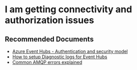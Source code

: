 <properties
    pageTitle="Connectivity and Authorization"
    description="I am having connectivity and authorization issues"
    service="microsoft.eventhub"
    resource="connectivityandauthorization"
    ms.author="jafernan"
    authors="jafernan"
    displayOrder=""
    selfHelpType="generic"
    supportTopicIds="32689177"
    resourceTags=""
    productPesIds="16803"
    cloudEnvironments="public,BlackForest,Fairfax, usnat, ussec"
    articleId="EHoASH-connectivity-and-authorization.md"
	ownershipId="AzureMessaging_Common"
/>

# I am getting connectivity and authorization issues

## **Recommended Documents**

* [Azure Event Hubs - Authentication and security model](https://docs.microsoft.com/azure/event-hubs/event-hubs-authentication-and-security-model-overview)<br>
* [How to setup Diagnostic logs for Event Hubs](https://docs.microsoft.com/azure/event-hubs/event-hubs-diagnostic-logs)<br>
* [Common AMQP errors explained](https://docs.microsoft.com/azure/service-bus-messaging/service-bus-amqp-troubleshoot)
